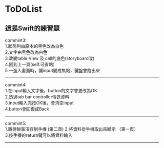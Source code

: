 # ToDoList
## 這是Swift的練習題
commint3:  
1.狀態列由原本的黑色改為白色  
2.文字由黑色改為白色  
3.改變table View 及 cell的底色(storyboard改)  
4.回到上一頁(self.可省略)  
5.一進入畫面時，讓input變成焦點，鍵盤會跑出來  
***
commint4:  
1.在input輸入文字後，button的文字會更改為OK  
2.透過tab bar controller傳送資料  
3.input輸入完按OK後，會清空input  
4.button會回復成Back  
***  
commint5:  
1.將待辦事項存到手機 (第二頁) 
2.將資料從手機取出來顯示 （第一頁）  
3.按手機的return鍵可以將資料輸入  
***  
